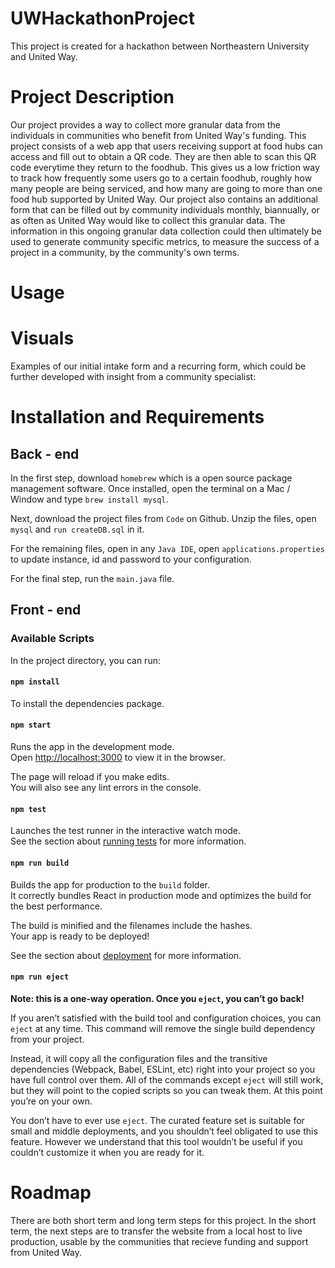 # UWHackathonProject
This project is created for a hackathon between Northeastern University and United Way.

# Project Description

Our project provides a way to collect more granular data from the individuals in communities who benefit from United Way's funding. This project consists of a web app that users receiving support at food hubs can access and fill out to obtain a QR code. They are then able to scan this QR code everytime they return to the foodhub. This gives us a low friction way to track how frequently some users go to a certain foodhub, roughly how many people are being serviced, and how many are going to more than one food hub supported by United Way. Our project also contains an additional form that can be filled out by community individuals monthly, biannually, or as often as United Way would like to collect this granular data. The information in this ongoing granular data collection could then ultimately be used to generate community specific metrics, to measure the success of a project in a community, by the community's own terms.

# Usage



# Visuals

Examples of our initial intake form and a recurring form, which could be further developed with insight from a community specialist:


# Installation and Requirements

## Back - end

In the first step, download `homebrew` which is a open source package management software. Once installed, open the terminal on a Mac / Window and type `brew install mysql`. <br>

Next, download the project files from `Code` on Github. Unzip the files, open `mysql` and `run createDB.sql` in it. <br>

For the remaining files, open in any `Java IDE`, open `applications.properties` to update instance, id and password to your configuration.

For the final step, run the `main.java` file.

## Front - end
### Available Scripts

In the project directory, you can run:

#### `npm install`
To install the dependencies package.

#### `npm start`

Runs the app in the development mode.<br>
Open [http://localhost:3000](http://localhost:3000) to view it in the browser.

The page will reload if you make edits.<br>
You will also see any lint errors in the console.

#### `npm test`

Launches the test runner in the interactive watch mode.<br>
See the section about [running tests](https://facebook.github.io/create-react-app/docs/running-tests) for more information.

#### `npm run build`

Builds the app for production to the `build` folder.<br>
It correctly bundles React in production mode and optimizes the build for the best performance.

The build is minified and the filenames include the hashes.<br>
Your app is ready to be deployed!

See the section about [deployment](https://facebook.github.io/create-react-app/docs/deployment) for more information.

#### `npm run eject`

**Note: this is a one-way operation. Once you `eject`, you can’t go back!**

If you aren’t satisfied with the build tool and configuration choices, you can `eject` at any time. This command will remove the single build dependency from your project.

Instead, it will copy all the configuration files and the transitive dependencies (Webpack, Babel, ESLint, etc) right into your project so you have full control over them. All of the commands except `eject` will still work, but they will point to the copied scripts so you can tweak them. At this point you’re on your own.

You don’t have to ever use `eject`. The curated feature set is suitable for small and middle deployments, and you shouldn’t feel obligated to use this feature. However we understand that this tool wouldn’t be useful if you couldn’t customize it when you are ready for it.

# Roadmap

There are both short term and long term steps for this project. In the short term, the next steps are to transfer the website from a local host to live production, usable by the communities that recieve funding and support from United Way.
